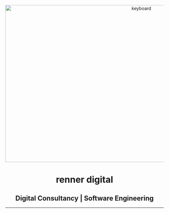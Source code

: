 <p align="center"><img src="[https://imgur.com/Mwrzt5F](https://i.imgur.com/Mwrzt5F.png)" alt="keyboard" height="500" width="850"></p>

<h1 align="center">renner digital</h1>
<h2 align="center">Digital Consultancy | Software Engineering</h2>

-----
